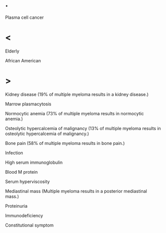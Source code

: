 # .

Plasma cell cancer

# <

Elderly

African American

# >

Kidney disease (19% of multiple myeloma results in a kidney disease.)

Marrow plasmacytosis

Normocytic anemia (73% of multiple myeloma results in normocytic anemia.)

Osteolytic hypercalcemia of malignancy (13% of multiple myeloma results in osteolytic hypercalcemia of malignancy.)

Bone pain (58% of multiple myeloma results in bone pain.)

Infection

High serum immunoglobulin

Blood M protein

Serum hyperviscosity

Mediastinal mass (Multiple myeloma results in a posterior mediastinal mass.)

Proteinuria

Immunodeficiency

Constitutional symptom

